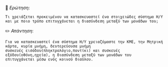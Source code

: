 📌 *Ερώτηση*:  
 
`Τι χρειάζεται προκειμένου να κατασκευαστεί ένα στοιχειώδες σύστημα Η/Υ και με ποιο τρόπο
επιτυγχάνεται η διασύνδεση μεταξύ των μονάδων του;`
 
✏️ *Απάντηση*: 
 

```
Για να κατασκευαστεί ένα σύστημα Η/Υ χρειαζόμαστε την ΚΜΕ, την Μητρική κάρτα, κυρία μνήμη, δευτερεύουσα μνήμη
συσκευές εισόδου(πληκτρολόγιο,ποντίκι) και συσκευές εξόδου(οθόνη,ηχεία), η διασύνδεση μεταξύ των μονάδων του
επιτυγχάνεται μέσω ενός κοινού διαύλου.
```
